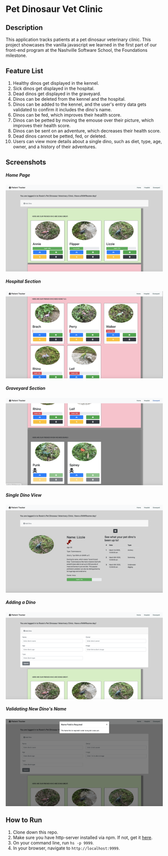 # Pet Dinosaur Vet Clinic

## Description
This application tracks patients at a pet dinosaur veterinary clinic. This project showcases the vanilla javascript we learned in the first part of our front-end program at the Nashville Software School, the Foundations milestone. 

## Feature List
1. Healthy dinos get displayed in the kennel.
1. Sick dinos get displayed in the hospital.
1. Dead dinos get displayed in the graveyard.
1. Dinos can be deleted from the kennel and the hospital.
1. Dinos can be added to the kennel, and the user's entry data gets validated to confirm it includes the dino's name.
1. Dinos can be fed, which improves their health score.
1. Dinos can be petted by moving the emouse over their picture, which improves their health score.
1. Dinos can be sent on an adventure, which decreases their health score.
1. Dead dinos cannot be petted, fed, or deleted.
1. Users can view more details about a single dino, such as diet, type, age, owner, and a history of their adventures.

## Screenshots
##### Home Page
![Home Page](./dino-screenshots/home.png)
##### Hospital Section
![Hospital Section](./dino-screenshots/hospital.png)
##### Graveyard Section
![Graveyard Section](./dino-screenshots/graveyard.png)
##### Single Dino View
![Single Dino View](./dino-screenshots/single-view.png)
##### Adding a Dino
![Adding a Dino](./dino-screenshots/add-dino.png)
##### Validating New Dino's Name
![Validation](./dino-screenshots/validate.png)


## How to Run
1. Clone down this repo.
1. Make sure you have http-server installed via npm. If not, get it [here](https://www.npmjs.com/package/http-server).
1. On your command line, run `hs -p 9999`.
1. In your browser, navigate to `http://localhost:9999`.

